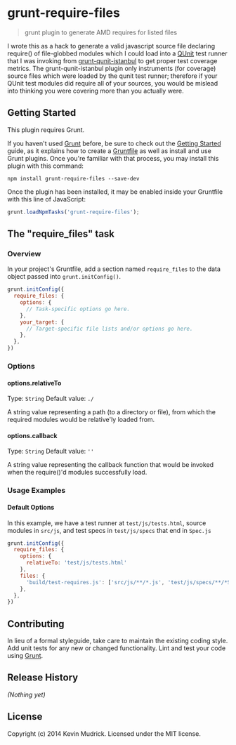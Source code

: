 # grunt-require-files

> grunt plugin to generate AMD requires for listed files

I wrote this as a hack to generate a valid javascript source file declaring require() of file-globbed modules which I could load
into a [QUnit](http://qunitjs.com/) test runner that I was invoking from [grunt-qunit-istanbul](https://github.com/asciidisco/grunt-qunit-istanbul) 
to get proper test coverage metrics.  The grunt-qunit-istanbul plugin only instruments (for coverage) source files which were loaded by the 
qunit test runner; therefore if your QUnit test modules did require all of your sources, you would be mislead into thinking you were covering
more than you actually were.

## Getting Started
This plugin requires Grunt.

If you haven't used [Grunt](http://gruntjs.com/) before, be sure to check out the [Getting Started](http://gruntjs.com/getting-started) guide, as it explains how to create a [Gruntfile](http://gruntjs.com/sample-gruntfile) as well as install and use Grunt plugins. Once you're familiar with that process, you may install this plugin with this command:

```shell
npm install grunt-require-files --save-dev
```

Once the plugin has been installed, it may be enabled inside your Gruntfile with this line of JavaScript:

```js
grunt.loadNpmTasks('grunt-require-files');
```

## The "require_files" task

### Overview
In your project's Gruntfile, add a section named `require_files` to the data object passed into `grunt.initConfig()`.

```js
grunt.initConfig({
  require_files: {
    options: {
      // Task-specific options go here.
    },
    your_target: {
      // Target-specific file lists and/or options go here.
    },
  },
})
```

### Options

#### options.relativeTo
Type: `String`
Default value: `./`

A string value representing a path (to a directory or file), from which the required modules would be relative'ly loaded from.

#### options.callback
Type: `String`
Default value: `''`

A string value representing the callback function that would be invoked when the require()'d modules successfully load.

### Usage Examples

#### Default Options
In this example, we have a test runner at `test/js/tests.html`, source modules in `src/js`, and test specs in `test/js/specs` that end in `Spec.js`

```js
grunt.initConfig({
  require_files: {
    options: {
      relativeTo: 'test/js/tests.html'
    },
    files: {
      'build/test-requires.js': ['src/js/**/*.js', 'test/js/specs/**/*Spec.js],
    },
  },
})
```

## Contributing
In lieu of a formal styleguide, take care to maintain the existing coding style. Add unit tests for any new or changed functionality. Lint and test your code using [Grunt](http://gruntjs.com/).

## Release History
_(Nothing yet)_

## License
Copyright (c) 2014 Kevin Mudrick. Licensed under the MIT license.

